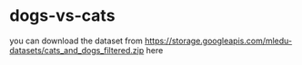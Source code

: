 # dogs-vs-cats
you can download the dataset from https://storage.googleapis.com/mledu-datasets/cats_and_dogs_filtered.zip here
